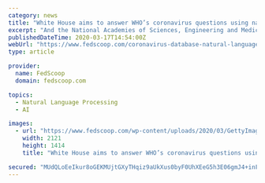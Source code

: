 ```yaml
---
category: news
title: "White House aims to answer WHO’s coronavirus questions using natural language processing"
excerpt: "And the National Academies of Sciences, Engineering and Medicine narrowed those queries down to the ones data scientists can answer using natural language processing on the dataset. “For us, we’re posing important questions,” said Michael Kratsios, U.S. chief technology officer, during a press briefing Monday. “And we’re able to ..."
publishedDateTime: 2020-03-17T14:54:00Z
webUrl: "https://www.fedscoop.com/coronavirus-database-natural-language-processing/"
type: article

provider:
  name: FedScoop
  domain: fedscoop.com

topics:
  - Natural Language Processing
  - AI

images:
  - url: "https://www.fedscoop.com/wp-content/uploads/2020/03/GettyImages-1204793213.jpg"
    width: 2121
    height: 1414
    title: "White House aims to answer WHO’s coronavirus questions using natural language processing"

secured: "MUdQLoEeIkur8oGEKMUjtGXyTHqiz9aUkXus0byF0UhXEeG5h3E06gmJ4+inF17SBxhgSAMbJeMLq1Ys0olFN8G2cSQR2FH5QUddU4xSS+Ao0YMrj4dVUa2d6KQllvByfgcU/1UWzksw6RBSbjL4M8eC/lj/HMCGeLHBs/YCjlApeMX4o+xcjVBopUpNb3vZvWcA5bRzAEM59FOWeGyBsWlgwI2U8CM5ccYDYzVOpn9fQ6hkT4tstils/bUTYrtq7Xl9NQKfSXU94200Mgk4jWCMj2i86CdcDf0unl081lxIQO+bwnGqowFmEAQR6Kzg;wJvw+GGvTpdtLWixCRJRbg=="
---
```


